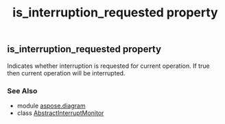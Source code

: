 ﻿---
title: is_interruption_requested property
second_title: Aspose.Diagram for Python via .NET API References
description: 
type: docs
weight: 30
url: /python-net/aspose.diagram/abstractinterruptmonitor/is_interruption_requested/
is_root: false
---

## is_interruption_requested property


Indicates whether interruption is requested for current operation.
If true then current operation will be interrupted.

### See Also
* module [aspose.diagram](../../)
* class [AbstractInterruptMonitor](/diagram/python-net/aspose.diagram/abstractinterruptmonitor)
